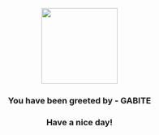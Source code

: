 <p align="center">
            <img src="https://raw.githubusercontent.com/PokeAPI/sprites/master/sprites/pokemon/444.png" width="150" height="150">
          </p>
          <h3 align="center">You have been greeted by - <b>GABITE</b></h3>
          <h3 align="center">Have a nice day!</h3>
